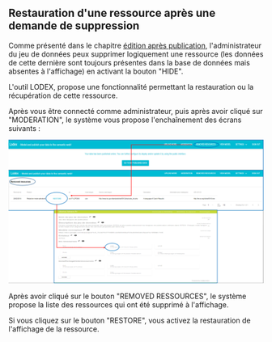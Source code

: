 ## Restauration d'une ressource après une demande de suppression

Comme présenté dans le chapitre [édition après publication](/EditionAprèsPublication/README.md), l'administrateur du jeu de données peux supprimer logiquement une ressource \(les données de cette dernière sont toujours présentes dans la base de données mais absentes à l'affichage\) en activant la bouton "HIDE".

L'outil LODEX, propose une fonctionnalité permettant la restauration ou la récupération de cette ressource.

Après vous être connecté comme administrateur, puis après avoir cliqué sur "MODERATION", le système vous propose l'enchaînement des écrans suivants :

![](/assets/restauration.png)

Après avoir cliqué sur le bouton "REMOVED RESSOURCES", le système propose la liste des ressources qui ont été supprimé à l'affichage.

Si vous cliquez sur le bouton "RESTORE", vous activez la restauration de l'affichage de la ressource.

